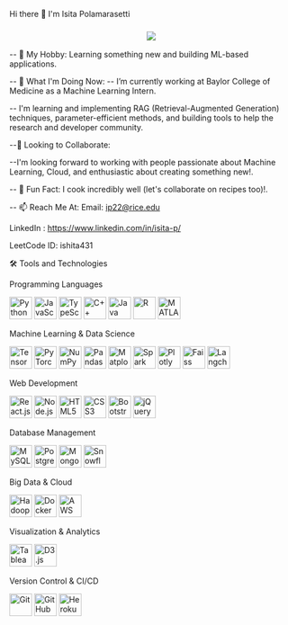 Hi there 👋
I'm Isita Polamarasetti

<h3 align="center"> <a href="https://github.com/DenverCoder1/readme-typing-svg"> <img src="https://readme-typing-svg.herokuapp.com/?lines=3%2B%20years%20of%20Python%20experience;Data%20Science%20Enthusiast;Software%20Developer;Passionate%20Collaborator&font=Roboto%20Code&center=true&width=440&height=45&color=00FFFF&vCenter=true&size=22"> </a> </h3>
-- 🌟 My Hobby: Learning something new and building ML-based applications.

-- 🔭 What I'm Doing Now:
-- I’m currently working at Baylor College of Medicine as a Machine Learning Intern.

-- I'm learning and implementing RAG (Retrieval-Augmented Generation) techniques, parameter-efficient methods, and building tools to help the research and developer community.

--🤝 Looking to Collaborate:

--I'm looking forward to working with people passionate about Machine Learning, Cloud, and enthusiastic about creating something new!.

-- 🍳 Fun Fact: I cook incredibly well (let's collaborate on recipes too)!.

-- 📫 Reach Me At: Email: ip22@rice.edu

LinkedIn : https://www.linkedin.com/in/isita-p/

LeetCode ID: ishita431

🛠 Tools and Technologies

Programming Languages
<p align="left"> <img src="https://cdn.jsdelivr.net/gh/devicons/devicon/icons/python/python-original.svg" alt="Python" width="40" height="40"/> <img src="https://cdn.jsdelivr.net/gh/devicons/devicon/icons/javascript/javascript-original.svg" alt="JavaScript" width="40" height="40"/> <img src="https://cdn.jsdelivr.net/gh/devicons/devicon/icons/typescript/typescript-original.svg" alt="TypeScript" width="40" height="40"/> <img src="https://cdn.jsdelivr.net/gh/devicons/devicon/icons/cplusplus/cplusplus-original.svg" alt="C++" width="40" height="40"/> <img src="https://cdn.jsdelivr.net/gh/devicons/devicon/icons/java/java-original.svg" alt="Java" width="40" height="40"/> <img src="https://cdn.jsdelivr.net/gh/devicons/devicon/icons/r/r-original.svg" alt="R" width="40" height="40"/> <img src="https://cdn.jsdelivr.net/gh/devicons/devicon/icons/matlab/matlab-original.svg" alt="MATLAB" width="40" height="40"/> </p>

Machine Learning & Data Science
<p align="left"> <img src="https://cdn.jsdelivr.net/gh/devicons/devicon/icons/tensorflow/tensorflow-original.svg" alt="TensorFlow" width="40" height="40"/> <img src="https://cdn.jsdelivr.net/gh/devicons/devicon/icons/pytorch/pytorch-original.svg" alt="PyTorch" width="40" height="40"/> <img src="https://cdn.jsdelivr.net/gh/devicons/devicon/icons/numpy/numpy-original.svg" alt="NumPy" width="40" height="40"/> <img src="https://cdn.jsdelivr.net/gh/devicons/devicon/icons/pandas/pandas-original.svg" alt="Pandas" width="40" height="40"/> <img src="https://cdn.jsdelivr.net/gh/devicons/devicon/icons/matplotlib/matplotlib-original.svg" alt="Matplotlib" width="40" height="40"/>
<img src="https://cdn.jsdelivr.net/gh/devicons/devicon@latest/icons/apachespark/apachespark-original-wordmark.svg" alt="Spark" width="40" height="40"/>
<img src="https://cdn.jsdelivr.net/gh/devicons/devicon@latest/icons/plotly/plotly-original.svg" alt="Plotly" width="40" height="40"/>
<img src="https://encrypted-tbn0.gstatic.com/images?q=tbn:ANd9GcQ3ikA5IEkytlY4hHF97o6w5QZ1zIDFU87DZw&s" alt="Faiss" width="40" height="40"/>
<img src="https://www.google.com/url?sa=i&url=https%3A%2F%2Flobehub.com%2Ficons%2Flangchain&psig=AOvVaw35fGRENbLGUbIJaGZzZDRF&ust=1737793271327000&source=images&cd=vfe&opi=89978449&ved=0CBQQjRxqFwoTCIDU3Mr2jYsDFQAAAAAdAAAAABAE" alt="Langchain" width="40" height="40"/> </p>

Web Development
<p align="left"> <img src="https://cdn.jsdelivr.net/gh/devicons/devicon/icons/react/react-original-wordmark.svg" alt="React.js" width="40" height="40"/> <img src="https://cdn.jsdelivr.net/gh/devicons/devicon/icons/nodejs/nodejs-original-wordmark.svg" alt="Node.js" width="40" height="40"/> <img src="https://cdn.jsdelivr.net/gh/devicons/devicon/icons/html5/html5-original-wordmark.svg" alt="HTML5" width="40" height="40"/> <img src="https://cdn.jsdelivr.net/gh/devicons/devicon/icons/css3/css3-original-wordmark.svg" alt="CSS3" width="40" height="40"/> <img src="https://cdn.jsdelivr.net/gh/devicons/devicon/icons/bootstrap/bootstrap-original.svg" alt="Bootstrap" width="40" height="40"/> <img src="https://cdn.jsdelivr.net/gh/devicons/devicon/icons/jquery/jquery-original-wordmark.svg" alt="jQuery" width="40" height="40"/> </p>

Database Management
<p align="left"> <img src="https://cdn.jsdelivr.net/gh/devicons/devicon/icons/mysql/mysql-original-wordmark.svg" alt="MySQL" width="40" height="40"/> <img src="https://cdn.jsdelivr.net/gh/devicons/devicon/icons/postgresql/postgresql-original-wordmark.svg" alt="PostgreSQL" width="40" height="40"/> <img src="https://cdn.jsdelivr.net/gh/devicons/devicon/icons/mongodb/mongodb-original-wordmark.svg" alt="MongoDB" width="40" height="40"/> <img src="https://www.google.com/url?sa=i&url=https%3A%2F%2Flogos-world.net%2Fsnowflake-logo%2F&psig=AOvVaw1-w4CWr33h1GIHmGJGvlKe&ust=1737793403091000&source=images&cd=vfe&opi=89978449&ved=0CBQQjRxqFwoTCKDZhIb3jYsDFQAAAAAdAAAAABAE" alt="Snowflake" width="40" height="40"/> </p>

Big Data & Cloud
<p align="left"> <img src="https://cdn.jsdelivr.net/gh/devicons/devicon/icons/hadoop/hadoop-original.svg" alt="Hadoop" width="40" height="40"/> <img src="https://cdn.jsdelivr.net/gh/devicons/devicon/icons/docker/docker-original-wordmark.svg" alt="Docker" width="40" height="40"/> <img src="https://cdn.jsdelivr.net/gh/devicons/devicon/icons/amazonwebservices/amazonwebservices-original-wordmark.svg" alt="AWS" width="40" height="40"/> </p>

Visualization & Analytics
<p align="left"> <img src="https://cdn.jsdelivr.net/gh/devicons/devicon/icons/tableau/tableau-original.svg" alt="Tableau" width="40" height="40"/> <img src="https://cdn.jsdelivr.net/gh/devicons/devicon/icons/d3js/d3js-original.svg" alt="D3.js" width="40" height="40"/> </p>

Version Control & CI/CD
<p align="left"> <img src="https://cdn.jsdelivr.net/gh/devicons/devicon/icons/git/git-original.svg" alt="Git" width="40" height="40"/> <img src="https://cdn.jsdelivr.net/gh/devicons/devicon/icons/github/github-original-wordmark.svg" alt="GitHub" width="40" height="40"/> <img src="https://cdn.jsdelivr.net/gh/devicons/devicon/icons/heroku/heroku-original.svg" alt="Heroku" width="40" height="40"/> </p>
